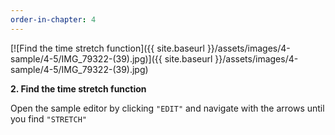 ```yaml
---
order-in-chapter: 4
---
```


[![Find the time stretch function]({{ site.baseurl }}/assets/images/4-sample/4-5/IMG_79322-(39).jpg)]({{
site.baseurl }}/assets/images/4-sample/4-5/IMG_79322-(39).jpg)

**2. Find the time stretch function**

Open the sample editor by clicking `"EDIT"` and navigate with the arrows until you find `"STRETCH"`
